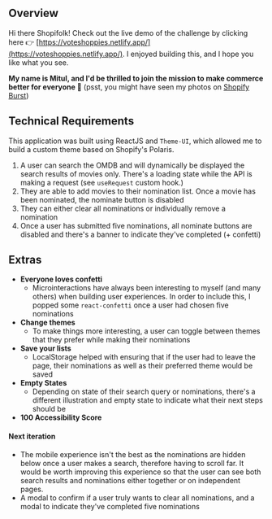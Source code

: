 ## Overview
Hi there Shopifolk! Check out the live demo of the challenge by clicking here 👉 [https://voteshoppies.netlify.app/](https://voteshoppies.netlify.app/). I enjoyed building this, and I hope you like what you see. 

**My name is Mitul, and I'd be thrilled to join the mission to make commerce better for everyone 🚀** (psst, you might have seen my photos on [Shopify Burst](https://burst.shopify.com/@typicalmitul))

## Technical Requirements
This application was built using ReactJS and `Theme-UI`, which allowed me to build a custom theme based on Shopify's Polaris. 
1. A user can search the OMDB and will dynamically be displayed the search results of movies only. There's a loading state while the API is making a request (see `useRequest` custom hook.)
3. They are able to add movies to their nomination list. Once a movie has been nominated, the nominate button is disabled 
4. They can either clear all nominations or individually remove a nomination
5. Once a user has submitted five nominations, all nominate buttons are disabled and there's a banner to indicate they've completed (+ confetti)


## Extras
 * **Everyone loves confetti** 
	 * Microinteractions have always been interesting to myself (and many others) when building user experiences. In order to include this, I popped some `react-confetti` once a user had chosen five nominations
 * **Change themes**
	 * To make things more interesting, a user can toggle between themes that they prefer while making their nominations
 * **Save your lists**
	 * LocalStorage helped with ensuring that if the user had to leave the page, their nominations as well as their preferred theme would be saved
* **Empty States**
    * Depending on state of their search query or nominations, there's a different illustration and empty state to indicate what their next steps should be
* **100 Accessibility Score**

#### Next iteration
* The mobile experience isn't the best as the nominations are hidden below once a user makes a search, therefore having to scroll far. It would be worth improving this experience so that the user can see both search results and nominations either together or on independent pages. 
* A modal to confirm if a user truly wants to clear all nominations, and a modal to indicate they've completed five nominations 